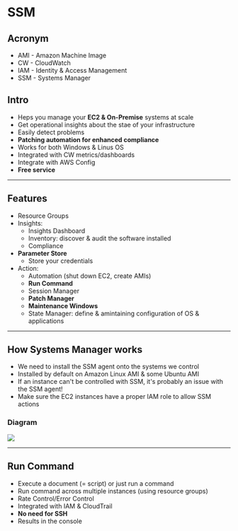 # SSM

## Acronym
* AMI - Amazon Machine Image
* CW - CloudWatch
* IAM - Identity & Access Management
* SSM - Systems Manager

## Intro
* Heps you manage your **EC2 & On-Premise** systems at scale
* Get operational insights about the stae of your infrastructure
* Easily detect problems
* **Patching automation for enhanced compliance**
* Works for both Windows & Linus OS
* Integrated with CW metrics/dashboards
* Integrate with AWS Config
* **Free service**

---

## Features
* Resource Groups
* Insights:
  * Insights Dashboard
  * Inventory: discover & audit the software installed
  * Compliance
* **Parameter Store**
  * Store your credentials
* Action:
  * Automation (shut down EC2, create AMIs)
  * **Run Command**
  * Session Manager
  * **Patch Manager**
  * **Maintenance Windows**
  * State Manager: define & amintaining configuration of OS & applications
  
---

## How Systems Manager works
* We need to install the SSM agent onto the systems we control
* Installed by default on Amazon Linux AMI & some Ubuntu AMI
* If an instance can't be controlled with SSM, it's probably an issue with the SSM agent!
* Make sure the EC2 instances have a proper IAM role to allow SSM actions

### Diagram
[<img src="https://i.imgur.com/Vd0WIol.png">](https://i.imgur.com/Vd0WIol.png)

---

## Run Command
* Execute a document (= script) or just run a command
* Run command across multiple instances (using resource groups)
* Rate Control/Error Control
* Integrated with IAM & CloudTrail
* **No need for SSH**
* Results in the console
